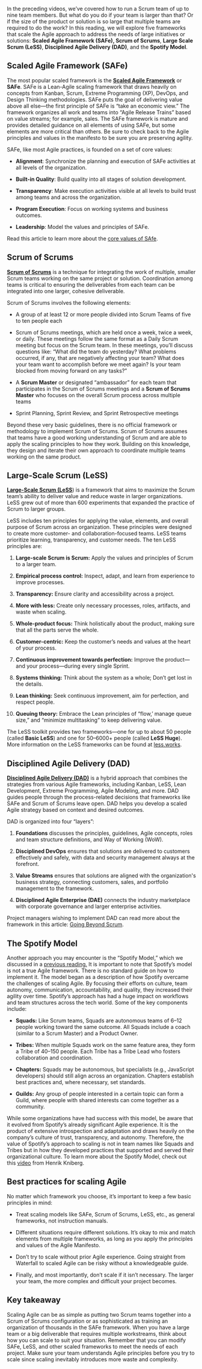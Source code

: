 In the preceding videos, we’ve covered how to run a Scrum team of up to nine team members. But what do you do if your team is larger than that? Or if the size of the product or solution is so large that multiple teams are required to do the work? In this reading, we will explore five frameworks that scale the Agile approach to address the needs of large initiatives or solutions: **Scaled Agile Framework (SAFe), Scrum of Scrums**, **Large Scale Scrum (LeSS)**, **Disciplined Agile Delivery (DAD)**, and the **Spotify Model**.

## **Scaled Agile Framework (SAFe)**

The most popular scaled framework is the [**Scaled Agile Framework**](https://www.scaledagileframework.com/) or **SAFe**. SAFe is a Lean-Agile scaling framework that draws heavily on concepts from Kanban, Scrum, Extreme Programming (XP), DevOps, and Design Thinking methodologies. SAFe puts the goal of delivering value above all else—the first principle of SAFe is “take an economic view.” The framework organizes all work and teams into “Agile Release Trains” based on value streams; for example, sales. The SAFe framework is mature and provides detailed guidance on all elements of using SAFe, but some elements are more critical than others. Be sure to check back to the Agile principles and values in the manifesto to be sure you are preserving agility. 

SAFe, like most Agile practices, is founded on a set of core values:

- **Alignment**: Synchronize the planning and execution of SAFe activities at all levels of the organization. 
    
- **Built-in Quality**: Build quality into all stages of solution development. 
    
- **Transparency**: Make execution activities visible at all levels to build trust among teams and across the organization. 
    
- **Program Execution**: Focus on working systems and business outcomes. 
    
- **Leadership**: Model the values and principles of SAFe. 
    

Read this article to learn more about the [core values of SAfe](https://www.scaledagileframework.com/safe-core-values/#:~:text=The%20four%20Core%20Values%20of,participates%20in%20a%20SAFe%20portfolio).

## **Scrum of Scrums**

[**Scrum of Scrums**](https://www.atlassian.com/agile/scrum/scrum-of-scrums) is a technique for integrating the work of multiple, smaller Scrum teams working on the same project or solution. Coordination among teams is critical to ensuring the deliverables from each team can be integrated into one larger, cohesive deliverable. 

Scrum of Scrums involves the following elements:

- A group of at least 12 or more people divided into Scrum Teams of five to ten people each 
    
- Scrum of Scrums meetings, which are held once a week, twice a week, or daily. These meetings follow the same format as a Daily Scrum meeting but focus on the Scrum team. In these meetings, you’ll discuss questions like: “What did the team do yesterday? What problems occurred, if any, that are negatively affecting your team? What does your team want to accomplish before we meet again? Is your team blocked from moving forward on any tasks?”
    
- A **Scrum Master** or designated “ambassador” for each team that participates in the Scrum of Scrums meetings and a **Scrum of Scrums Master** who focuses on the overall Scrum process across multiple teams 
    
- Sprint Planning, Sprint Review, and Sprint Retrospective meetings 
    

Beyond these very basic guidelines, there is no official framework or methodology to implement Scrum of Scrums. Scrum of Scrums assumes that teams have a good working understanding of Scrum and are able to apply the scaling principles to how they work. Building on this knowledge, they design and iterate their own approach to coordinate multiple teams working on the same product. 

## **Large-Scale Scrum (LeSS)**

[**Large-Scale Scrum (LeSS**](https://less.works/)) is a framework that aims to maximize the Scrum team’s ability to deliver value and reduce waste in larger organizations. LeSS grew out of more than 600 experiments that expanded the practice of Scrum to larger groups. 

LeSS includes ten principles for applying the value, elements, and overall purpose of Scrum across an organization. These principles were designed to create more customer- and collaboration-focused teams. LeSS teams prioritize learning, transparency, and customer needs. The ten LeSS principles are:

1. **Large-scale Scrum is Scrum:** Apply the values and principles of Scrum to a larger team. 
    
2. **Empirical process control:** Inspect, adapt, and learn from experience to improve processes. 
    
3. **Transparency:** Ensure clarity and accessibility across a project. 
    
4. **More with less:** Create only necessary processes, roles, artifacts, and waste when scaling. 
    
5. **Whole-product focus:** Think holistically about the product, making sure that all the parts serve the whole.
    
6. **Customer-centric:** Keep the customer’s needs and values at the heart of your process.
    
7. **Continuous improvement towards perfection:** Improve the product—and your process—during every single Sprint. 
    
8. **Systems thinking:** Think about the system as a whole; Don’t get lost in the details. 
    
9. **Lean thinking:** Seek continuous improvement, aim for perfection, and respect people.
    
10. **Queuing theory:** Embrace the Lean principles of “flow,’ manage queue size,” and “minimize multitasking” to keep delivering value. 
    

The LeSS toolkit provides two frameworks—one for up to about 50 people (called **Basic LeSS**) and one for 50–6000+ people (called **LeSS Huge**). More information on the LeSS frameworks can be found at [less.works](https://less.works/).

## **Disciplined Agile Delivery (DAD)**

[**Disciplined Agile Delivery (DAD)**](https://www.pmi.org/disciplined-agile/process/introduction-to-dad) is a hybrid approach that combines the strategies from various Agile frameworks, including Kanban, LeSS, Lean Development, Extreme Programming, Agile Modeling, and more. DAD guides people through the process-related decisions that frameworks like SAFe and Scrum of Scrums leave open. DAD helps you develop a scaled Agile strategy based on context and desired outcomes. 

DAD is organized into four “layers”:

1. **Foundations** discusses the principles, guidelines, Agile concepts, roles and team structure definitions, and Way of Working (WoW).
    
2. **Disciplined DevOps** ensures that solutions are delivered to customers effectively and safely, with data and security management always at the forefront.
    
3. **Value Streams** ensures that solutions are aligned with the organization's business strategy, connecting customers, sales, and portfolio management to the framework.
    
4. **Disciplined Agile Enterprise (DAE)** connects the industry marketplace with corporate governance and larger enterprise activities.
    

Project managers wishing to implement DAD can read more about the framework in this article: [Going Beyond Scrum](https://disciplinedagileconsortium.org/Resources/Documents/BeyondScrum.pdf).

## **The Spotify Model**

Another approach you may encounter is the “Spotify Model,” which we discussed in a [previous reading.](https://www.coursera.org/learn/agile-project-management/supplement/Wco3A/the-spotify-model "Hyperlink to reading: The spotify model") It is important to note that Spotify’s model is not a true Agile framework. There is no standard guide on how to implement it. The model began as a description of how Spotify overcame the challenges of scaling Agile. By focusing their efforts on culture, team autonomy, communication, accountability, and quality, they increased their agility over time. Spotify’s approach has had a huge impact on workflows and team structures across the tech world. Some of the key components include:

- **Squads:** Like Scrum teams, Squads are autonomous teams of 6–12 people working toward the same outcome. All Squads include a coach (similar to a Scrum Master) and a Product Owner.
    
- **Tribes:** When multiple Squads work on the same feature area, they form a Tribe of 40–150 people. Each Tribe has a Tribe Lead who fosters collaboration and coordination.
    
- **Chapters:** Squads may be autonomous, but specialists (e.g., JavaScript developers) should still align across an organization. Chapters establish best practices and, where necessary, set standards. 
    
- **Guilds:** Any group of people interested in a certain topic can form a Guild, where people with shared interests can come together as a community. 
    

While some organizations have had success with this model, be aware that it evolved from Spotify’s already significant Agile experience. It is the product of extensive introspection and adaptation and draws heavily on the company’s culture of trust, transparency, and autonomy. Therefore, the value of Spotify’s approach to scaling is not in team names like Squads and Tribes but in how they developed practices that supported and served their organizational culture. To learn more about the Spotify Model, check out this [video](https://www.youtube.com/watch?v=4GK1NDTWbkY) from Henrik Kniberg.

## **Best practices for scaling Agile**

No matter which framework you choose, it’s important to keep a few basic principles in mind:

- Treat scaling models like SAFe, Scrum of Scrums, LeSS, etc., as general frameworks, not instruction manuals. 
    
- Different situations require different solutions. It’s okay to mix and match elements from multiple frameworks, as long as you apply the principles and values of the Agile Manifesto.
    
- Don’t try to scale without prior Agile experience. Going straight from Waterfall to scaled Agile can be risky without a knowledgeable guide.
    
- Finally, and most importantly, don’t scale if it isn’t necessary. The larger your team, the more complex and difficult your project becomes. 
    

## **Key takeaway**

Scaling Agile can be as simple as putting two Scrum teams together into a Scrum of Scrums configuration or as sophisticated as training an organization of thousands in the SAFe framework. When you have a large team or a big deliverable that requires multiple workstreams, think about how you can scale to suit your situation. Remember that you can modify SAFe, LeSS, and other scaled frameworks to meet the needs of each project. Make sure your team understands Agile principles before you try to scale since scaling inevitably introduces more waste and complexity.